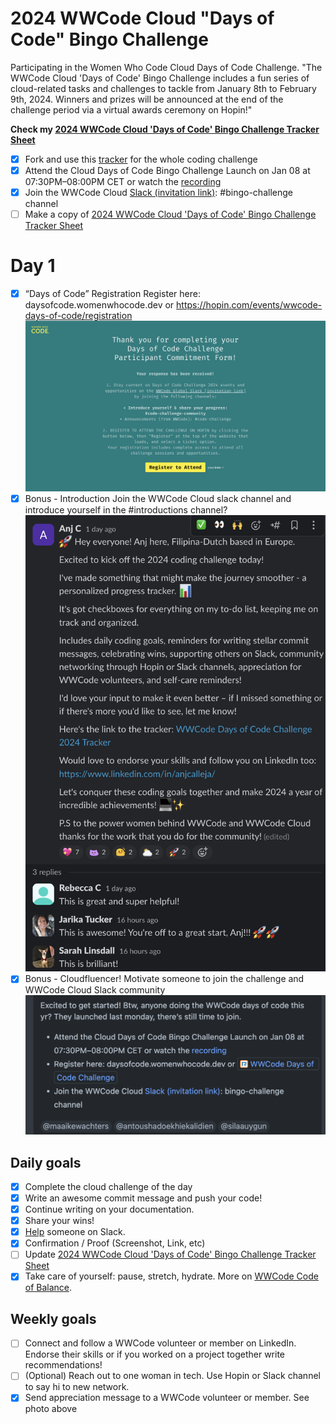 # 2024 WWCode Cloud "Days of Code" Bingo Challenge				

Participating in the Women Who Code Cloud Days of Code Challenge. "The WWCode Cloud 'Days of Code' Bingo Challenge includes a fun series of cloud-related tasks and challenges to tackle from January 8th to February 9th, 2024. Winners and prizes will be announced at the end of the challenge period via a virtual awards ceremony on Hopin!"	

**Check my [2024 WWCode Cloud 'Days of Code' Bingo Challenge Tracker Sheet]()**
		
- [x] Fork and use this [tracker](https://github.com/agcdtmr/wwcode-days-of-code-challenge-2024) for the whole coding challenge
- [x] Attend the Cloud Days of Code Bingo Challenge Launch on Jan 08 at 07:30PM–08:00PM CET or watch the [recording](https://youtu.be/7uhOcPSniIs)
- [x] Join the WWCode Cloud [Slack (invitation link)](https://join.slack.com/t/wwcodecloud/shared_invite/zt-1ioixiiet-28tflSda49sTjWAJ9zlRTg): #bingo-challenge channel
- [ ] Make a copy of [2024 WWCode Cloud 'Days of Code' Bingo Challenge Tracker Sheet](https://docs.google.com/spreadsheets/d/1GhbEkvdU1TL-RMZ2yjGtgaF0XLhgQ4aVgmtY5iWt0TY/edit#gid=0)

# Day 1

- [x] “Days of Code” Registration	Register here: daysofcode.womenwhocode.dev or https://hopin.com/events/wwcode-days-of-code/registration
![registered](https://github.com/agcdtmr/wwcode-cloud-2024/blob/main/Screenshot%202024-01-09%20at%2009.33.04.png)
- [x] Bonus - Introduction	Join the WWCode Cloud slack channel and introduce yourself in the #introductions channel?
![intro](https://github.com/agcdtmr/wwcode-cloud-2024/blob/main/day1-help-c.png)
- [x] Bonus - Cloudfluencer!	Motivate someone to join the challenge and WWCode Cloud Slack community
![Cloudfluencer](https://github.com/agcdtmr/wwcode-cloud-2024/blob/main/Screenshot%202024-01-11%20at%2012.00.53.png)

## Daily goals
- [x] Complete the cloud challenge of the day
- [x] Write an awesome commit message and push your code!
- [x] Continue writing on your documentation.
- [x] Share your wins!
- [x] [Help](https://github.com/agcdtmr/wwcode-cloud-2024/blob/main/day1-help-c.png) someone on Slack.
- [x] Confirmation / Proof (Screenshot, Link, etc)
- [ ] Update [2024 WWCode Cloud 'Days of Code' Bingo Challenge Tracker Sheet](https://docs.google.com/spreadsheets/d/1GhbEkvdU1TL-RMZ2yjGtgaF0XLhgQ4aVgmtY5iWt0TY/edit#gid=0)
- [x] Take care of yourself: pause, stretch, hydrate. More on [WWCode Code of Balance](https://www.womenwhocode.com/blog/category/mental-health).

## Weekly goals
- [ ] Connect and follow a WWCode volunteer or member on LinkedIn. Endorse their skills or if you worked on a project together write recommendations!
- [ ] (Optional) Reach out to one woman in tech. Use Hopin or Slack channel to say hi to new network.
- [x] Send appreciation message to a WWCode volunteer or member. See photo above
